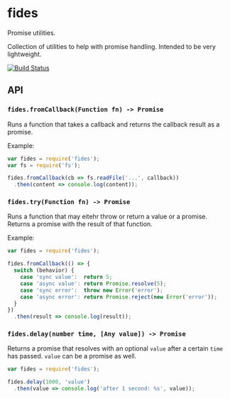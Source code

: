# fides

Promise utilities.

Collection of utilities to help with promise handling. Intended to be very lightweight.

[![Build Status](https://travis-ci.org/Janpot/fides.svg?branch=master)](https://travis-ci.org/Janpot/fides)

## API

### `fides.fromCallback(Function fn) -> Promise`

Runs a function that takes a callback and returns the callback result as a promise.

Example:

```js
var fides = require('fides');
var fs = require('fs');

fides.fromCallback(cb => fs.readFile('...', callback))
  .then(content => console.log(content));
```

### `fides.try(Function fn) -> Promise`

Runs a function that may eitehr throw or return a value or a promise.
Returns a promise with the result of that function.

Example:

```js
var fides = require('fides');

fides.fromCallback(() => {
  switch (behavior) {
    case 'sync value':  return 5;
    case 'async value': return Promise.resolve(5);
    case 'sync error':  throw new Error('error');
    case 'async error': return Promise.reject(new Error('error'));
  }
})
  .then(result => console.log(result));
```

### `fides.delay(number time, [Any value]) -> Promise`

Returns a promise that resolves with an optional `value` after a certain `time` has passed.
`value` can be a promise as well.

```js
var fides = require('fides');

fides.delay(1000, 'value')
  .then(value => console.log('after 1 second: %s', value));
```
